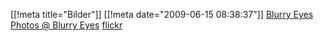 [[!meta  title="Bilder"]]
[[!meta  date="2009-06-15 08:38:37"]]
<a href="http://blurry-eyes.net/">Blurry Eyes</a>
<a href="http://photos.blurry-eyes.net/">Photos @ Blurry Eyes</a>
<a href="http://www.flickr.com/photos/sakarias">flickr</a>